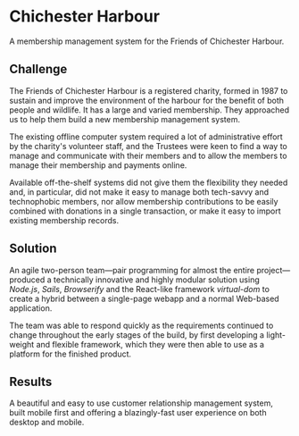 # Chichester Harbour

A membership management system for the Friends of Chichester Harbour.

## Challenge

The Friends of Chichester Harbour is a registered charity, formed in 1987 to sustain and improve the environment of the harbour for the benefit of both people and wildlife. It has a large and varied membership. They approached us to help them build a new membership management system.

The existing offline computer system required a lot of administrative effort by the charity's volunteer staff, and the Trustees were keen to find a way to manage and communicate with their members and to allow the members to manage their membership and payments online. 

Available off-the-shelf systems did not give them the flexibility they needed and, in particular, did not make it easy to manage both tech-savvy and technophobic members, nor allow membership contributions to be easily combined with donations in a single transaction, or make it easy to import existing membership records.

## Solution
An agile two-person team—pair programming for almost the entire project—produced a technically innovative and highly modular solution using *Node.js*, *Sails*, *Browserify* and the React-like framework *virtual-dom* to create a hybrid between a single-page webapp and a normal Web-based application. 

The team was able to respond quickly as the requirements continued to change throughout the early stages of the build, by first developing a light-weight and flexible framework, which they were then able to use as a platform for the finished product. 

## Results
A beautiful and easy to use customer relationship management system, built mobile first and offering a blazingly-fast user experience on both desktop and mobile.


